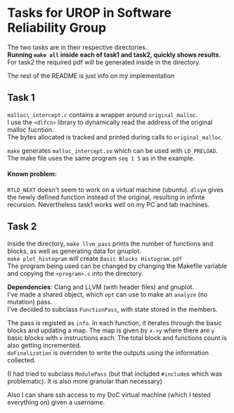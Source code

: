 # Tasks for UROP in Software Reliability Group

The two tasks are in their respective directories. <br>
**Running `make all` inside each of task1 and task2, quickly shows results.** <br>
For task2 the required pdf will be generated inside in the directory.

The rest of the README is just info on my implementation

## Task 1
`malloc\_intercept.c` contains a wrapper around `original_malloc`. <br>
I use the `<dlfcn>` library to dynamically read the address of the original malloc fucntion. <br>
The bytes allocated is tracked and printed during calls to `original_malloc`. <br>

`make` generates `malloc_intercept.so` which can be used with `LD_PRELOAD`. <br>
The make file uses the same program `seq 1 5` as in the example. <br>

#### Known problem: 
`RTLD_NEXT` doesn't seem to work on a virtual machine (ubuntu). `dlsym` gives the newly defined function instead of the original, resulting in infinte recursion. Nevertheless task1 works well on my PC and lab machines.

## Task 2
Inside the directory, `make llvm_pass` prints the number of functions and blocks, as well as generating data for gnuplot. <br>
`make plot_histogram` will create `Basic Blocks Histogram.pdf` <br>
The program being used can be changed by changing the Makefile variable and copying the `<program>.c` into the directory.

**Dependencies**: Clang and LLVM (with header files) and gnuplot. <br>
I've made a shared object, which `opt` can use to make an `analyze` (no mutation) pass. <br>
I've decided to subclass `FunctionPass`, with state stored in the members. <br>

The pass is registed as `info`. In each function, it iterates through the basic blocks and updating a map. The map is given by `x->y` where there are `y` basic blocks with `x` instructions each. The total block and functions count is also getting incremented. <br>
`doFinalization` is overriden to write the outputs using the information collected. <br>

(I had tried to subclass `ModulePass` (but that included `#include`s which was problematic).
 It is also more granular than necessary)


Also I can share ssh access to my DoC virtual machine (which I tested everything on) given a username.
